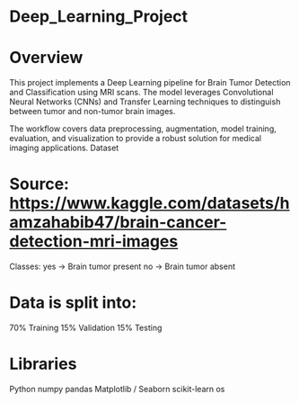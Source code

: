 # Deep_Learning_Project
# Overview
This project implements a Deep Learning pipeline for Brain Tumor Detection and Classification using MRI scans. The model leverages Convolutional Neural Networks (CNNs) and Transfer Learning techniques to distinguish between tumor and non-tumor brain images.

The workflow covers data preprocessing, augmentation, model training, evaluation, and visualization to provide a robust solution for medical imaging applications.
Dataset

# Source: https://www.kaggle.com/datasets/hamzahabib47/brain-cancer-detection-mri-images
Classes:
yes → Brain tumor present
no → Brain tumor absent

# Data is split into:
70% Training
15% Validation
15% Testing

# Libraries
Python
numpy
pandas
Matplotlib / Seaborn
scikit-learn
os
